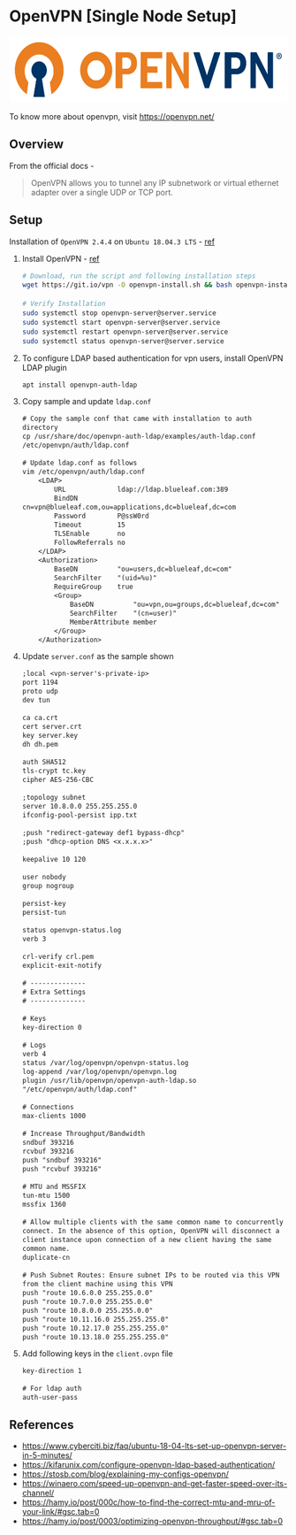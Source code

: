 # OpenVPN [Single Node Setup]
<img src="https://github.com/abhishektripathi24/platform-setup/blob/master/vpn/images/openvpn-logo.png" width="550" height="120"/>

To know more about openvpn, visit https://openvpn.net/

## Overview
From the official docs -

> OpenVPN allows you to tunnel any IP subnetwork or virtual ethernet adapter over a single UDP or TCP port.

## Setup
Installation of `OpenVPN 2.4.4` on `Ubuntu 18.04.3 LTS` - [ref](https://github.com/Nyr/openvpn-install)

1. Install OpenVPN - [ref](https://github.com/Nyr/openvpn-install)
    ```bash
    # Download, run the script and following installation steps 
    wget https://git.io/vpn -O openvpn-install.sh && bash openvpn-install.sh
    
    # Verify Installation
    sudo systemctl stop openvpn-server@server.service
    sudo systemctl start openvpn-server@server.service
    sudo systemctl restart openvpn-server@server.service
    sudo systemctl status openvpn-server@server.service
    ```

2. To configure LDAP based authentication for vpn users, install OpenVPN LDAP plugin
    ```bash
    apt install openvpn-auth-ldap
    ```
   
3. Copy sample and update `ldap.conf`  
    ```properties
    # Copy the sample conf that came with installation to auth directory
    cp /usr/share/doc/openvpn-auth-ldap/examples/auth-ldap.conf /etc/openvpn/auth/ldap.conf

    # Update ldap.conf as follows
    vim /etc/openvpn/auth/ldap.conf
        <LDAP>
            URL		        ldap://ldap.blueleaf.com:389
            BindDN		    cn=vpn@blueleaf.com,ou=applications,dc=blueleaf,dc=com 
            Password	    P@ssW0rd
            Timeout		    15
            TLSEnable	    no
            FollowReferrals no
        </LDAP>
        <Authorization>
            BaseDN		    "ou=users,dc=blueleaf,dc=com"
            SearchFilter	"(uid=%u)"
            RequireGroup	true
            <Group>
                BaseDN          "ou=vpn,ou=groups,dc=blueleaf,dc=com"
                SearchFilter    "(cn=user)"
                MemberAttribute member
            </Group>
        </Authorization>
    ```

4. Update `server.conf` as the sample shown
    ```properties
   ;local <vpn-server's-private-ip>
   port 1194
   proto udp
   dev tun
   
   ca ca.crt
   cert server.crt
   key server.key
   dh dh.pem
   
   auth SHA512
   tls-crypt tc.key
   cipher AES-256-CBC
   
   ;topology subnet
   server 10.8.0.0 255.255.255.0
   ifconfig-pool-persist ipp.txt
   
   ;push "redirect-gateway def1 bypass-dhcp"
   ;push "dhcp-option DNS <x.x.x.x>"
   
   keepalive 10 120
   
   user nobody
   group nogroup
   
   persist-key
   persist-tun
   
   status openvpn-status.log
   verb 3
   
   crl-verify crl.pem
   explicit-exit-notify
   
   # --------------
   # Extra Settings
   # --------------
   
   # Keys
   key-direction 0
   
   # Logs
   verb 4
   status /var/log/openvpn/openvpn-status.log
   log-append /var/log/openvpn/openvpn.log
   plugin /usr/lib/openvpn/openvpn-auth-ldap.so "/etc/openvpn/auth/ldap.conf"
   
   # Connections
   max-clients 1000
   
   # Increase Throughput/Bandwidth
   sndbuf 393216
   rcvbuf 393216
   push "sndbuf 393216"
   push "rcvbuf 393216"
   
   # MTU and MSSFIX
   tun-mtu 1500
   mssfix 1360
   
   # Allow multiple clients with the same common name to concurrently connect. In the absence of this option, OpenVPN will disconnect a client instance upon connection of a new client having the same common name.
   duplicate-cn
   
   # Push Subnet Routes: Ensure subnet IPs to be routed via this VPN from the client machine using this VPN
   push "route 10.6.0.0 255.255.0.0"
   push "route 10.7.0.0 255.255.0.0"
   push "route 10.8.0.0 255.255.0.0"
   push "route 10.11.16.0 255.255.255.0"
   push "route 10.12.17.0 255.255.255.0"
   push "route 10.13.18.0 255.255.255.0"
   ```

5. Add following keys in the `client.ovpn` file
    ```properties
    key-direction 1
    
    # For ldap auth
    auth-user-pass
    ```
   
## References
* https://www.cyberciti.biz/faq/ubuntu-18-04-lts-set-up-openvpn-server-in-5-minutes/
* https://kifarunix.com/configure-openvpn-ldap-based-authentication/
* https://stosb.com/blog/explaining-my-configs-openvpn/
* https://winaero.com/speed-up-openvpn-and-get-faster-speed-over-its-channel/
* https://hamy.io/post/000c/how-to-find-the-correct-mtu-and-mru-of-your-link/#gsc.tab=0
* https://hamy.io/post/0003/optimizing-openvpn-throughput/#gsc.tab=0
 